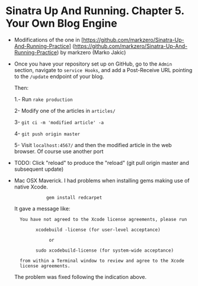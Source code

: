 Sinatra Up And Running. Chapter 5. Your Own Blog Engine 
======================

* Modifications of the one in
[https://github.com/markzero/Sinatra-Up-And-Running-Practice]
(https://github.com/markzero/Sinatra-Up-And-Running-Practice)  by
markzero (Marko Jakic)

* Once you have your repository set up on GitHub, go to the `Admin` section,
  navigate to `service Hooks`, and add a Post-Receive URL pointing to the 
  `/update` endpoint of your blog.

  Then:

     1.- Run `rake production`

     2- Modify one of the articles in `articles/`

     3- `git ci -m 'modified article' -a`

     4- `git push origin master`

     5- Visit `localhost:4567/` and then the modified article in the web browser. Of course
        use another port


* TODO: Click "reload" to produce the "reload" (git pull origin master and subsequent update)


* Mac OSX Maverick. I had problems when installing gems making use of native Xcode.

                  gem install redcarpet

  It gave a message like:

        You have not agreed to the Xcode license agreements, please run

              xcodebuild -license (for user-level acceptance) 

                   or 

              sudo xcodebuild-license (for system-wide acceptance) 

        from within a Terminal window to review and agree to the Xcode 
        license agreements.


  The problem was fixed following the indication above.
